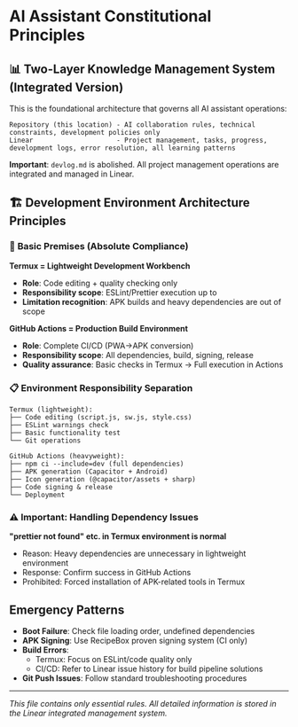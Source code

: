 # AI Assistant Constitutional Principles

## 📊 Two-Layer Knowledge Management System (Integrated Version)

This is the foundational architecture that governs all AI assistant operations:

```
Repository (this location) - AI collaboration rules, technical constraints, development policies only
Linear                     - Project management, tasks, progress, development logs, error resolution, all learning patterns
```

**Important**: `devlog.md` is abolished. All project management operations are integrated and managed in Linear.

## 🏗️ Development Environment Architecture Principles

### 🎯 **Basic Premises (Absolute Compliance)**

**Termux = Lightweight Development Workbench**
- **Role**: Code editing + quality checking only
- **Responsibility scope**: ESLint/Prettier execution up to
- **Limitation recognition**: APK builds and heavy dependencies are out of scope

**GitHub Actions = Production Build Environment**
- **Role**: Complete CI/CD (PWA→APK conversion)
- **Responsibility scope**: All dependencies, build, signing, release
- **Quality assurance**: Basic checks in Termux → Full execution in Actions

### 📋 **Environment Responsibility Separation**

```
Termux (lightweight):
├── Code editing (script.js, sw.js, style.css)
├── ESLint warnings check
├── Basic functionality test
└── Git operations

GitHub Actions (heavyweight):
├── npm ci --include=dev (full dependencies)
├── APK generation (Capacitor + Android)
├── Icon generation (@capacitor/assets + sharp)
├── Code signing & release
└── Deployment
```

### ⚠️ **Important: Handling Dependency Issues**

**"prettier not found" etc. in Termux environment is normal**
- Reason: Heavy dependencies are unnecessary in lightweight environment
- Response: Confirm success in GitHub Actions
- Prohibited: Forced installation of APK-related tools in Termux

## Emergency Patterns

- **Boot Failure**: Check file loading order, undefined dependencies
- **APK Signing**: Use RecipeBox proven signing system (CI only)
- **Build Errors**:
  - Termux: Focus on ESLint/code quality only
  - CI/CD: Refer to Linear issue history for build pipeline solutions
- **Git Push Issues**: Follow standard troubleshooting procedures

---

*This file contains only essential rules. All detailed information is stored in the Linear integrated management system.*